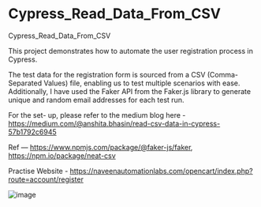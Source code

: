 # Cypress_Read_Data_From_CSV
Cypress_Read_Data_From_CSV

This project demonstrates how to automate the user registration process in Cypress.

The test data for the registration form is sourced from a CSV (Comma-Separated Values) file, enabling us to test multiple scenarios with ease. 
Additionally, I have used the Faker API from the Faker.js library to generate unique and random email addresses for each test run.


For the set- up, please refer to the medium blog here - 
https://medium.com/@anshita.bhasin/read-csv-data-in-cypress-57b1792c6945

Ref — https://www.npmjs.com/package/@faker-js/faker, https://npm.io/package/neat-csv


Practise Website - https://naveenautomationlabs.com/opencart/index.php?route=account/register



![image](https://github.com/Anshita-Bhasin/Cypress_Read_Data_From_CSV/assets/10338077/a1583b5f-2327-4c4b-ba38-f74db694a54e)
